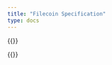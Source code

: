 ```yaml
---
title: "Filecoin Specification"
type: docs
---
```


{{<js>}}

{{<incMain>}}
                                                                                                                                                                                                                               